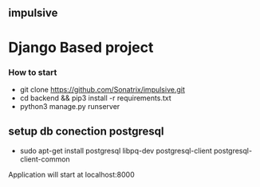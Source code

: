 ## impulsive
# Django Based project 

### How to start

- git clone https://github.com/Sonatrix/impulsive.git
- cd backend && pip3 install -r requirements.txt
- python3 manage.py runserver

## setup db conection postgresql
- sudo apt-get install postgresql libpq-dev postgresql-client postgresql-client-common

Application will start at localhost:8000
